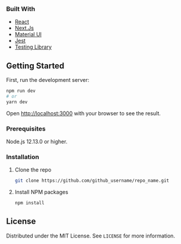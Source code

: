### Built With

* [React](https://pt-br.reactjs.org/)
* [Next.Js](https://nextjs.org/)
* [Material UI](https://material-ui.com/pt/)
* [Jest](https://jestjs.io/)
* [Testing Library](https://testing-library.com/)



## Getting Started

First, run the development server:

```bash
npm run dev
# or
yarn dev
```

Open [http://localhost:3000](http://localhost:3000) with your browser to see the result.



### Prerequisites

Node.js 12.13.0 or higher.



### Installation

1. Clone the repo
   ```sh
   git clone https://github.com/github_username/repo_name.git
   ```
2. Install NPM packages
   ```sh
   npm install
   ```



## License

Distributed under the MIT License. See `LICENSE` for more information.
